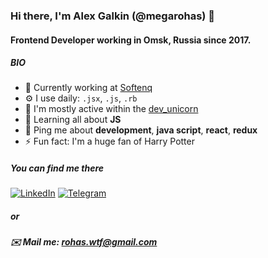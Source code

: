 ### Hi there, I'm Alex Galkin (@megarohas) 👋

#### Frontend Developer working in Omsk, Russia since 2017.

##### BIO

- 🏢 Currently working at [Softenq](https://softenq.com/)
- ⚙️ I use daily: `.jsx`, `.js`, `.rb`
- 🦄 I'm mostly active within the [dev_unicorn](https://www.youtube.com/channel/UC8kX3DL35WeanGnWr-ckSWw)
- 🌱 Learning all about **JS**
- 💬 Ping me about **development**, **java script**, **react**, **redux**
- ⚡️ Fun fact: I'm a huge fan of Harry Potter

##### You can find me there

[![LinkedIn](https://img.shields.io/badge/-LinkedIn-282c34?style=for-the-badge&logo=LinkedIn)](https://www.linkedin.com/in/alex-galkin-80632817b/)
[![Telegram](https://img.shields.io/badge/-Telegram-282c34?style=for-the-badge&logo=Telegram)](https://t.me/megarohas)
##### or
#####  ✉️  Mail me: rohas.wtf@gmail.com


